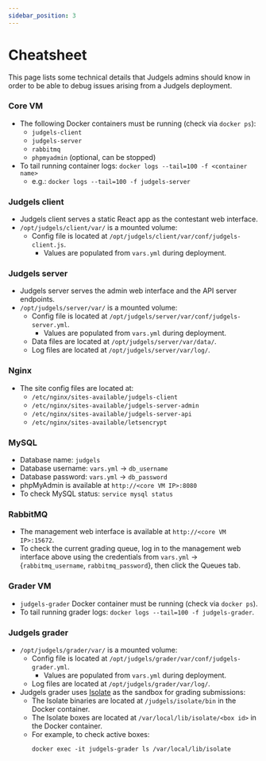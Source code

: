 ```yaml
---
sidebar_position: 3
---
```


# Cheatsheet

This page lists some technical details that Judgels admins should know in order to be able to debug issues arising from a Judgels deployment.

### Core VM

- The following Docker containers must be running (check via `docker ps`):
  - `judgels-client`
  - `judgels-server`
  - `rabbitmq`
  - `phpmyadmin` (optional, can be stopped)
- To tail running container logs: `docker logs --tail=100 -f <container name>`
  - e.g.: `docker logs --tail=100 -f judgels-server`

### Judgels client

- Judgels client serves a static React app as the contestant web interface.
- `/opt/judgels/client/var/` is a mounted volume:
  - Config file is located at `/opt/judgels/client/var/conf/judgels-client.js`.
    - Values are populated from `vars.yml` during deployment.

### Judgels server

- Judgels server serves the admin web interface and the API server endpoints.
- `/opt/judgels/server/var/` is a mounted volume:
  - Config file is located at `/opt/judgels/server/var/conf/judgels-server.yml`.
    - Values are populated from `vars.yml` during deployment.
  - Data files are located at `/opt/judgels/server/var/data/`.
  - Log files are located at `/opt/judgels/server/var/log/`.

### Nginx

- The site config files are located at:
  * `/etc/nginx/sites-available/judgels-client`
  * `/etc/nginx/sites-available/judgels-server-admin`
  * `/etc/nginx/sites-available/judgels-server-api`
  * `/etc/nginx/sites-available/letsencrypt`

### MySQL

- Database name: `judgels`
- Database username: `vars.yml` -> `db_username`
- Database password: `vars.yml` -> `db_password`
- phpMyAdmin is available at `http://<core VM IP>:8080`
- To check MySQL status: `service mysql status`

### RabbitMQ

- The management web interface is available at `http://<core VM IP>:15672`.
- To check the current grading queue, log in to the management web interface above using the credentials from `vars.yml` -> {`rabbitmq_username`, `rabbitmq_password`}, then click the Queues tab.

### Grader VM

- `judgels-grader` Docker container must be running (check via `docker ps`).
- To tail running grader logs: `docker logs --tail=100 -f judgels-grader`.

### Judgels grader 

- `/opt/judgels/grader/var/` is a mounted volume:
  - Config file is located at `/opt/judgels/grader/var/conf/judgels-grader.yml`.
    - Values are populated from `vars.yml` during deployment.
  - Log files are located at `/opt/judgels/grader/var/log/`.
- Judgels grader uses [Isolate](https://www.ucw.cz/moe/isolate.1.html) as the sandbox for grading submissions:
  - The Isolate binaries are located at `/judgels/isolate/bin` in the Docker container.
  - The Isolate boxes are located at `/var/local/lib/isolate/<box id>` in the Docker container.
  - For example, to check active boxes:
    ```
    docker exec -it judgels-grader ls /var/local/lib/isolate
    ```
